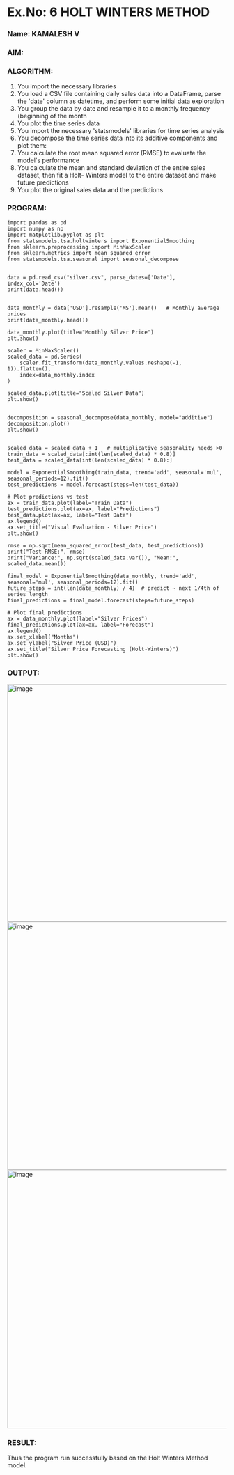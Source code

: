 # Ex.No: 6               HOLT WINTERS METHOD

### Name: KAMALESH V

### AIM:

### ALGORITHM:
1. You import the necessary libraries
2. You load a CSV file containing daily sales data into a DataFrame, parse the 'date' column as
datetime, and perform some initial data exploration
3. You group the data by date and resample it to a monthly frequency (beginning of the month
4. You plot the time series data
5. You import the necessary 'statsmodels' libraries for time series analysis
6. You decompose the time series data into its additive components and plot them:
7. You calculate the root mean squared error (RMSE) to evaluate the model's performance
8. You calculate the mean and standard deviation of the entire sales dataset, then fit a Holt-
Winters model to the entire dataset and make future predictions
9. You plot the original sales data and the predictions
### PROGRAM:
```
import pandas as pd
import numpy as np
import matplotlib.pyplot as plt
from statsmodels.tsa.holtwinters import ExponentialSmoothing
from sklearn.preprocessing import MinMaxScaler
from sklearn.metrics import mean_squared_error
from statsmodels.tsa.seasonal import seasonal_decompose


data = pd.read_csv("silver.csv", parse_dates=['Date'], index_col='Date')
print(data.head())


data_monthly = data['USD'].resample('MS').mean()   # Monthly average prices
print(data_monthly.head())

data_monthly.plot(title="Monthly Silver Price")
plt.show()

scaler = MinMaxScaler()
scaled_data = pd.Series(
    scaler.fit_transform(data_monthly.values.reshape(-1, 1)).flatten(),
    index=data_monthly.index
)

scaled_data.plot(title="Scaled Silver Data")
plt.show()


decomposition = seasonal_decompose(data_monthly, model="additive")
decomposition.plot()
plt.show()


scaled_data = scaled_data + 1   # multiplicative seasonality needs >0
train_data = scaled_data[:int(len(scaled_data) * 0.8)]
test_data = scaled_data[int(len(scaled_data) * 0.8):]

model = ExponentialSmoothing(train_data, trend='add', seasonal='mul', seasonal_periods=12).fit()
test_predictions = model.forecast(steps=len(test_data))

# Plot predictions vs test
ax = train_data.plot(label="Train Data")
test_predictions.plot(ax=ax, label="Predictions")
test_data.plot(ax=ax, label="Test Data")
ax.legend()
ax.set_title("Visual Evaluation - Silver Price")
plt.show()

rmse = np.sqrt(mean_squared_error(test_data, test_predictions))
print("Test RMSE:", rmse)
print("Variance:", np.sqrt(scaled_data.var()), "Mean:", scaled_data.mean())

final_model = ExponentialSmoothing(data_monthly, trend='add', seasonal='mul', seasonal_periods=12).fit()
future_steps = int(len(data_monthly) / 4)  # predict ~ next 1/4th of series length
final_predictions = final_model.forecast(steps=future_steps)

# Plot final predictions
ax = data_monthly.plot(label="Silver Prices")
final_predictions.plot(ax=ax, label="Forecast")
ax.legend()
ax.set_xlabel("Months")
ax.set_ylabel("Silver Price (USD)")
ax.set_title("Silver Price Forecasting (Holt-Winters)")
plt.show()
```
### OUTPUT:

<img width="664" height="546" alt="image" src="https://github.com/user-attachments/assets/08d03783-ea2a-418a-946c-68d56657713d" />
<img width="743" height="570" alt="image" src="https://github.com/user-attachments/assets/78716dcd-a018-4937-beef-f57d47a02451" />
<img width="694" height="594" alt="image" src="https://github.com/user-attachments/assets/e8727e07-c450-4d2b-a592-26eb4f6461c3" />


### RESULT:
Thus the program run successfully based on the Holt Winters Method model.
